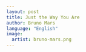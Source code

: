 ```yaml
---
layout: post
title: Just the Way You Are
author: Bruno Mars
language: "English"
image:
  artist: bruno-mars.png
---
```

